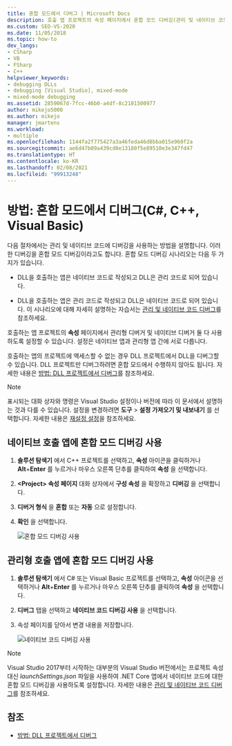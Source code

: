 ```yaml
---
title: 혼합 모드에서 디버그 | Microsoft Docs
description: 호출 앱 프로젝트의 속성 페이지에서 혼합 모드 디버깅(관리 및 네이티브 코드 함께 사용)을 사용하도록 설정하는 방법을 알아봅니다.
ms.custom: SEO-VS-2020
ms.date: 11/05/2018
ms.topic: how-to
dev_langs:
- CSharp
- VB
- FSharp
- C++
helpviewer_keywords:
- debugging DLLs
- debugging [Visual Studio], mixed-mode
- mixed-mode debugging
ms.assetid: 2859067d-7fcc-46b0-a4df-8c2101500977
author: mikejo5000
ms.author: mikejo
manager: jmartens
ms.workload:
- multiple
ms.openlocfilehash: 1144fa2f775427a3a46feda46d8bba015e960f2a
ms.sourcegitcommit: ae6d47b09a439cd0e13180f5e89510e3e347fd47
ms.translationtype: HT
ms.contentlocale: ko-KR
ms.lasthandoff: 02/08/2021
ms.locfileid: "99913248"
---
```

# <a name="how-to-debug-in-mixed-mode-c-c-visual-basic"></a>방법: 혼합 모드에서 디버그(C#, C++, Visual Basic)

다음 절차에서는 관리 및 네이티브 코드에 디버깅을 사용하는 방법을 설명합니다. 이러한 디버깅을 혼합 모드 디버깅이라고도 합니다. 혼합 모드 디버깅 시나리오는 다음 두 가지가 있습니다.

- DLL을 호출하는 앱은 네이티브 코드로 작성되고 DLL은 관리 코드로 되어 있습니다.

- DLL을 호출하는 앱은 관리 코드로 작성되고 DLL은 네이티브 코드로 되어 있습니다. 이 시나리오에 대해 자세히 설명하는 자습서는 [관리 및 네이티브 코드 디버그](../debugger/how-to-debug-managed-and-native-code.md)를 참조하세요.

호출하는 앱 프로젝트의 **속성** 페이지에서 관리형 디버거 및 네이티브 디버거 둘 다 사용하도록 설정할 수 있습니다. 설정은 네이티브 앱과 관리형 앱 간에 서로 다릅니다.

호출하는 앱의 프로젝트에 액세스할 수 없는 경우 DLL 프로젝트에서 DLL을 디버그할 수 있습니다. DLL 프로젝트만 디버그하려면 혼합 모드에서 수행하지 않아도 됩니다. 자세한 내용은 [방법: DLL 프로젝트에서 디버그](../debugger/how-to-debug-from-a-dll-project.md)를 참조하세요.

> [!NOTE]
> 표시되는 대화 상자와 명령은 Visual Studio 설정이나 버전에 따라 이 문서에서 설명하는 것과 다를 수 있습니다. 설정을 변경하려면 **도구** > **설정 가져오기 및 내보내기** 를 선택합니다. 자세한 내용은 [재설정 설정](../ide/environment-settings.md#reset-settings)을 참조하세요.

## <a name="enable-mixed-mode-debugging-for-a-native-calling-app"></a>네이티브 호출 앱에 혼합 모드 디버깅 사용

1. **솔루션 탐색기** 에서 C++ 프로젝트를 선택하고, **속성** 아이콘을 클릭하거나 **Alt**+**Enter** 를 누르거나 마우스 오른쪽 단추를 클릭하여 **속성** 을 선택합니다.

1. **\<Project> 속성 페이지** 대화 상자에서 **구성 속성** 을 확장하고 **디버깅** 을 선택합니다.

1. **디버거 형식** 을 **혼합** 또는 **자동** 으로 설정합니다.

1. **확인** 을 선택합니다.

   ![혼합 모드 디버깅 사용](../debugger/media/dbg-mixed-mode-from-native.png "혼합된 모드 디버깅 사용")

## <a name="enable-mixed-mode-debugging-for-a-managed-calling-app"></a>관리형 호출 앱에 혼합 모드 디버깅 사용

1. **솔루션 탐색기** 에서 C# 또는 Visual Basic 프로젝트를 선택하고, **속성** 아이콘을 선택하거나 **Alt**+**Enter** 를 누르거나 마우스 오른쪽 단추를 클릭하여 **속성** 을 선택합니다.

1. **디버그** 탭을 선택하고 **네이티브 코드 디버깅 사용** 을 선택합니다.

1. 속성 페이지를 닫아서 변경 내용을 저장합니다.

   ![네이티브 코드 디버깅 사용](../debugger/media/dbg-mixed-mode-from-csharp.png "네이티브 코드 디버깅 사용")

> [!NOTE]
> Visual Studio 2017부터 시작하는 대부분의 Visual Studio 버전에서는 프로젝트 속성 대신 *launchSettings.json* 파일을 사용하여 .NET Core 앱에서 네이티브 코드에 대한 혼합 모드 디버깅을 사용하도록 설정합니다. 자세한 내용은 [관리 및 네이티브 코드 디버그](../debugger/how-to-debug-managed-and-native-code.md)를 참조하세요.

## <a name="see-also"></a>참조

- [방법: DLL 프로젝트에서 디버그](../debugger/how-to-debug-from-a-dll-project.md)